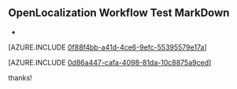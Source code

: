 ## OpenLocalization Workflow Test MarkDown
* 

[AZURE.INCLUDE [0f88f4bb-a41d-4ce6-9efc-55395579e17a](calleeMd1.md)]



[AZURE.INCLUDE [0d86a447-cafa-4098-81da-10c8875a9ced](calleeMd2.md)]

 
thanks!